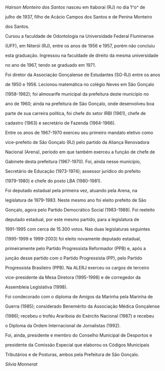 

*Hairson Monteiro dos Santos* nasceu em Itaboraí (RJ) no dia 1^o^ de

julho de 1937, filho de Acácio Campos dos Santos e de Penina Monteiro

dos Santos.



Cursou a faculdade de Odontologia na Universidade Federal Fluminense

(UFF), em Niterói (RJ), entre os anos de 1956 e 1957, porém não concluiu

esta graduação. Ingressou na faculdade de direito da mesma universidade

no ano de 1967, tendo se graduado em 1971.



Foi diretor da Associação Gonçalense de Estudantes (SG-RJ) entre os anos

de 1950 e 1956. Lecionou matemática no colégio Neves em São Gonçalo

(1958-1982); foi almoxarife municipal da prefeitura deste município no

ano de 1960; ainda na prefeitura de São Gonçalo, onde desenvolveu boa

parte de sua carreira política, foi chefe do setor IRBI (1961), chefe de

cadastro (1963) e secretário de Fazenda (1964-1966).



Entre os anos de 1967-1970 exerceu seu primeiro mandato eletivo como

vice-prefeito de São Gonçalo (RJ) pelo partido da Aliança Renovadora

Nacional (Arena), período em que também exerceu a função de chefe de

Gabinete desta prefeitura (1967-1970). Foi, ainda nesse município,

Secretário de Educação (1973-1974); assessor jurídico do prefeito

(1979-1980) e chefe do posto LBA (1980-1981).



Foi deputado estadual pela primeira vez, atuando pela Arena, na

legislatura de 1979-1983. Neste mesmo ano foi eleito prefeito de São

Gonçalo, agora pelo Partido Democrático Social (1983-1988). Foi reeleito

deputado estadual, por este mesmo partido, para a legislatura de

1991-1995 com cerca de 15.300 votos. Nas duas legislaturas seguintes

(1995-1999 e 1999-2003) foi eleito novamente deputado estadual,

primeiramente pelo Partido Progressista Reformador (PPB) e, após a

junção desse partido com o Partido Progressista (PP), pelo Partido

Progressista Brasileiro (PPB). Na ALERJ exerceu os cargos de terceiro

vice-presidente da Mesa Diretora (1995-1998) e de corregedor da

Assembleia Legislativa (1998).



Foi condecorado com o diploma de Amigos da Marinha pela Marinha de

Guerra (1985); considerado Benemérito da Associação Médica Gonçalense

(1986); recebeu o troféu Arariboia do Exército Nacional (1987) e recebeu

o Diploma da Ordem Internacional de Jornalistas (1992).



Foi, ainda, presidente e membro do Conselho Municipal de Desportos e

presidente da Comissão Especial que elaborou os Códigos Municipais

Tributários e de Posturas, ambos pela Prefeitura de São Gonçalo.



*Silvia Monnerat*



